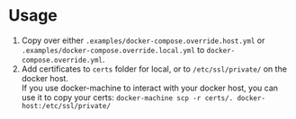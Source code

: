 # Usage

1.  Copy over either `.examples/docker-compose.override.host.yml` or `.examples/docker-compose.override.local.yml` to `docker-compose.override.yml`.
1.  Add certificates to `certs` folder for local, or to `/etc/ssl/private/` on the docker host.  
    If you use docker-machine to interact with your docker host, you can use it to copy your certs:
    `docker-machine scp -r certs/. docker-host:/etc/ssl/private/`
